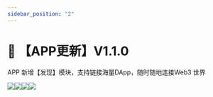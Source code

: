 ```yaml
---
sidebar_position: "2"
---
```

# 🔄 【APP更新】V1.1.0

APP 新增【发现】模块，支持链接海量DApp，随时随地连接Web3 世界





![](file:///C:/Users/Jagger/AppData/Local/Temp/ksohtml12848/wps3.png)![](file:///C:/Users/Jagger/AppData/Local/Temp/ksohtml12848/wps4.png)![](file:///C:/Users/Jagger/AppData/Local/Temp/ksohtml12848/wps5.png)![](file:///C:/Users/Jagger/AppData/Local/Temp/ksohtml12848/wps6.png)&#x20;
